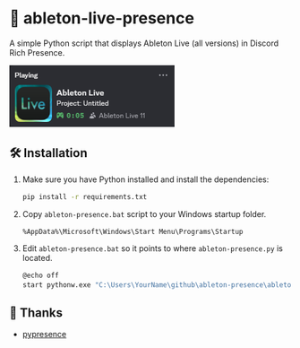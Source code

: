 # 🎹 ableton-live-presence

A simple Python script that displays Ableton Live (all versions) in Discord Rich Presence.

![Presence](./presence.png)

## 🛠️ Installation

1. Make sure you have Python installed and install the dependencies:
    ```bash
    pip install -r requirements.txt
    ```

2. Copy `ableton-presence.bat` script to your Windows startup folder.
    ```
    %AppData%\Microsoft\Windows\Start Menu\Programs\Startup
    ```

3. Edit `ableton-presence.bat` so it points to where `ableton-presence.py` is located.
    ```bash
    @echo off
    start pythonw.exe "C:\Users\YourName\github\ableton-presence\ableton-presence.py"
    ```

## 🙏 Thanks

- [pypresence](https://github.com/qwertyquerty/pypresence)
